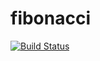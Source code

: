 # fibonacci
[![Build Status](http://localhost:8080/buildStatus/icon?job=fibonacci)](http://localhost:8080/job/fibonacci/)

